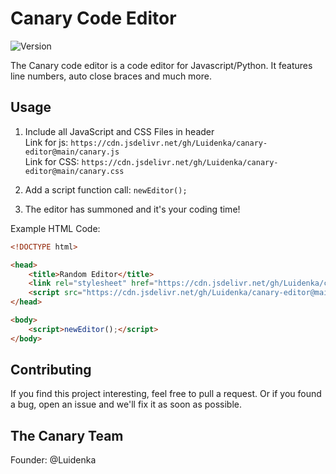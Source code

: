 # Canary Code Editor


![Version](https://img.shields.io/badge/version-v0.1-orange)

The Canary code editor is a code editor for Javascript/Python. It features line numbers, auto close braces and much more.

## Usage

1. Include all JavaScript and CSS Files in header\
Link for js: `https://cdn.jsdelivr.net/gh/Luidenka/canary-editor@main/canary.js`  
Link for CSS: `https://cdn.jsdelivr.net/gh/Luidenka/canary-editor@main/canary.css`

2. Add a script function call: `newEditor();`

3. The editor has summoned and it's your coding time!

Example HTML Code:
```html
<!DOCTYPE html>

<head>
    <title>Random Editor</title>
    <link rel="stylesheet" href="https://cdn.jsdelivr.net/gh/Luidenka/canary-editor@main/canary.css">
    <script src="https://cdn.jsdelivr.net/gh/Luidenka/canary-editor@main/canary.js"></script>
</head>

<body>
    <script>newEditor();</script>
</body>
```

## Contributing

If you find this project interesting, feel free to pull a request. Or if you found a bug, open an issue and we'll fix it as soon as possible.

## The Canary Team

Founder: @Luidenka
